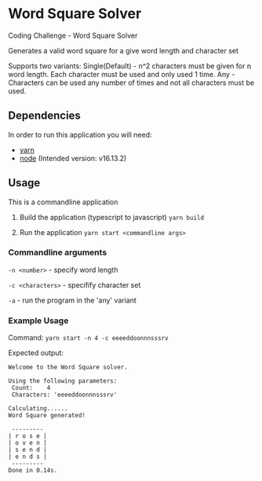 # Word Square Solver

Coding Challenge - Word Square Solver

Generates a valid word square for a give word length and character set

Supports two variants:
Single(Default) - n^2 characters must be given for n word length. Each character must be used and only used 1 time.
Any - Characters can be used any number of times and not all characters must be used.

## Dependencies

In order to run this application you will need:

- [yarn](https://yarnpkg.com/)
- [node](https://nodejs.org/en/) (Intended version: v16.13.2)

## Usage

This is a commandline application

1. Build the application (typescript to javascript)
   `yarn build`

2. Run the application
   `yarn start <commandline args>`

### Commandline arguments

`-n <number>` - specify word length

`-c <characters>` - specifify character set

`-a` - run the program in the 'any' variant

### Example Usage

Command:
`yarn start -n 4 -c eeeeddoonnnsssrv`

Expected output:

```
Welcome to the Word Square solver.

Using the following parameters:
 Count:    4
 Characters: 'eeeeddoonnnsssrv'

Calculating......
Word Square generated!

 ---------
| r o s e |
| o v e n |
| s e n d |
| e n d s |
 ---------
Done in 0.14s.
```
